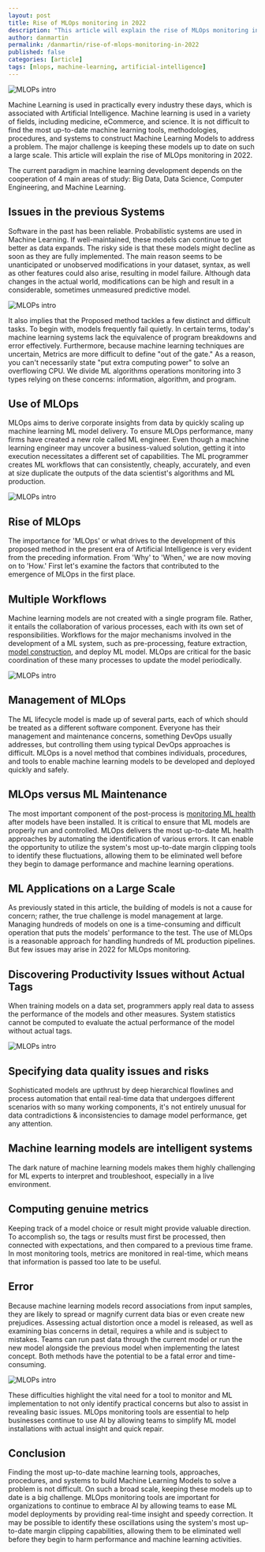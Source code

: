```yaml
---
layout: post
title: Rise of MLOps monitoring in 2022
description: "This article will explain the rise of MLOps monitoring in 2022."
author: danmartin
permalink: /danmartin/rise-of-mlops-monitoring-in-2022
published: false
categories: [article]
tags: [mlops, machine-learning, artificial-intelligence]
---
```


![MLOPs intro](images/posts/2021-11-21-rise-of-mlops-monitoring-in-2022/1-mlops-intro.png)

Machine Learning is used in practically every industry these days, which is associated with Artificial Intelligence.
Machine learning is used in a variety of fields, including medicine, eCommerce, and science.
It is not difficult to find the most up-to-date machine learning tools, methodologies, procedures,
and systems to construct Machine Learning Models to address a problem.
The major challenge is keeping these models up to date on such a large scale. This article will explain the rise of MLOps monitoring in 2022.

The current paradigm in machine learning development depends on the cooperation of 4 main areas of study: Big Data, Data Science,
Computer Engineering, and Machine Learning.


<!--more-->

## Issues in the previous Systems
Software in the past has been reliable. Probabilistic systems are used in Machine Learning.
If well-maintained, these models can continue to get better as data expands.
The risky side is that these models might decline as soon as they are fully implemented.
The main reason seems to be unanticipated or unobserved modifications in your dataset, syntax,
as well as other features could also arise, resulting in model failure.
Although data changes in the actual world, modifications can be high and result in a considerable,
sometimes unmeasured predictive model.

![MLOPs intro](images/posts/2021-11-21-rise-of-mlops-monitoring-in-2022/2-practical-machine-learning.jpg)

It also implies that the Proposed method tackles a few distinct and difficult tasks.
To begin with, models frequently fail quietly. In certain terms, today's machine learning systems lack the equivalence
of program breakdowns and error effectively.  Furthermore, because machine learning techniques are uncertain,
Metrics are more difficult to define "out of the gate." As a reason, you can't necessarily state "put extra computing power"
to solve an overflowing CPU.  We divide ML algorithms operations monitoring into 3 types relying on these concerns: information, algorithm, and program.

## Use of MLOps

MLOps aims to derive corporate insights from data by quickly scaling up machine learning ML model delivery.
To ensure MLOps performance, many firms have created a new role called ML engineer.
Even though a machine learning engineer may uncover a business-valued solution,
getting it into execution necessitates a different set of capabilities.
The ML programmer creates ML workflows that can consistently, cheaply, accurately,
and even at size duplicate the outputs of the data scientist's algorithms and ML production.

![MLOPs intro](images/posts/2021-11-21-rise-of-mlops-monitoring-in-2022/3-from-devops-to-mlops.jpg)


## Rise of MLOps
The importance for 'MLOps' or what drives to the development of this proposed method in the present era of Artificial Intelligence
is very evident from the preceding information. From 'Why' to 'When,' we are now moving on to 'How.'
First let's examine the factors that contributed to the emergence of MLOps in the first place.

## Multiple Workflows

Machine learning models are not created with a single program file. Rather, it entails the collaboration of various processes,
each with its own set of responsibilities. Workflows for the major mechanisms involved in the development of a ML system,
such as pre-processing, feature extraction, [model construction](https://searchenterpriseai.techtarget.com/feature/How-to-build-a-machine-learning-model-in-7-steps),
and deploy ML model. MLOps are critical for the basic coordination of these many processes to update the model periodically.

![MLOPs intro](images/posts/2021-11-21-rise-of-mlops-monitoring-in-2022/4-generate-example-data.png)

## Management of MLOps
The ML lifecycle model is made up of several parts, each of which should be treated as a different software component.
Everyone has their management and maintenance concerns, something DevOps usually addresses, but controlling them using typical DevOps approaches is difficult.
MLOps is a novel method that combines individuals, procedures, and tools to enable machine learning models to be developed and deployed quickly and safely.

## MLOps versus ML Maintenance

The most important component of the post-process is [monitoring ML health](https://www.infoworld.com/article/3570716/mlops-the-rise-of-machine-learning-operations.html)
after models have been installed. It is critical to ensure that ML models are properly run and controlled.
MLOps delivers the most up-to-date ML health approaches by automating the identification of various errors.
It can enable the opportunity to utilize the system's most up-to-date margin clipping tools to identify these fluctuations,
allowing them to be eliminated well before they begin to damage performance and machine learning operations.

## ML Applications on a Large Scale
As previously stated in this article, the building of models is not a cause for concern; rather, the true challenge is model management at large. Managing hundreds of models on one is a time-consuming and difficult operation that puts the models' performance to the test. The use of MLOps is a reasonable approach for handling hundreds of ML production pipelines. But few issues may arise in 2022 for MLOps monitoring.

## Discovering Productivity Issues without Actual Tags
When training models on a data set, programmers apply real data to assess the performance of the models and other measures.
 System statistics cannot be computed to evaluate the actual performance of the model without actual tags.

![MLOPs intro](images/posts/2021-11-21-rise-of-mlops-monitoring-in-2022/5-pipeline.jpg)

## Specifying data quality issues and risks
Sophisticated models are upthrust by deep hierarchical flowlines and process automation that entail real-time data
 that undergoes different scenarios with so many working components, it's not entirely unusual for data contradictions
  & inconsistencies to damage model performance, get any attention.

## Machine learning models are intelligent systems
The dark nature of machine learning models makes them highly challenging for ML experts to interpret and troubleshoot, especially in a live environment.

## Computing genuine metrics
Keeping track of a model choice or result might provide valuable direction. To accomplish so, the tags or results must first be processed,
then connected with expectations, and then compared to a previous time frame. In most monitoring tools, metrics are monitored in real-time,
which means that information is passed too late to be useful.

## Error

Because machine learning models record associations from input samples,
they are likely to spread or magnify current data bias or even create new prejudices.
Assessing actual distortion once a model is released, as well as examining bias concerns in detail, requires a while and is subject to mistakes.
Teams can run past data through the current model or run the new model alongside the previous model when implementing the latest concept. Both methods have the potential to be a fatal error and time-consuming.

![MLOPs intro](images/posts/2021-11-21-rise-of-mlops-monitoring-in-2022/6-quadrat.png)

These difficulties highlight the vital need for a tool to monitor and ML implementation to not only identify practical concerns
 but also to assist in revealing basic issues. MLOps monitoring tools are essential to help businesses continue to use AI
  by allowing teams to simplify ML model installations with actual insight and quick repair.

## Conclusion

Finding the most up-to-date machine learning tools, approaches, procedures, and systems to build Machine Learning Models to solve a problem is not difficult.
On such a broad scale, keeping these models up to date is a big challenge. MLOps monitoring tools are important for organizations
to continue to embrace AI by allowing teams to ease ML model deployments by providing real-time insight and speedy correction.
It may be possible to identify these oscillations using the system's most up-to-date margin clipping capabilities,
allowing them to be eliminated well before they begin to harm performance and machine learning activities.
